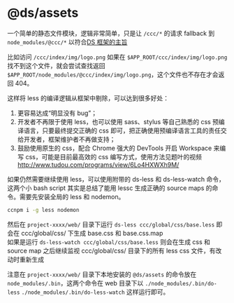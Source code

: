 # @ds/assets

一个简单的静态文件模块，逻辑非常简单，只是让 `/ccc/*` 的请求 fallback 到 `node_modules/@ccc/*` 以符合[DS 框架的主旨](http://gitlab.creditcloud.com/ccfe/public-docs/wikis/ds)

比如访问 `/ccc/index/img/logo.png` 如果在 `$APP_ROOT/ccc/index/img/logo.png` 找不到这个文件，就会尝试查找返回 `$APP_ROOT/node_modules/@ccc/index/img/logo.png`，这个文件也不存在才会返回 404。

这样将 less 的编译逻辑从框架中剔除，可以达到很多好处：

1. 更容易达成“明显没有 bug”；
2. 开发者不再限于使用 less，也可以使用 sass、stylus 等自己熟悉的 css 预编译语言，只要最终提交正确的 css 即可，把正确使用预编译语言工具的责任交给开发者，框架维护者不再做支持；
3. 鼓励使用原生的 css，配合 Chrome 强大的 DevTools 开启 Workspace 来编写 css，可能是目前最高效的 css 编写方式，使用方法见题叶的视频 http://www.tudou.com/programs/view/6Lo4HXWXh9M/

如果仍然需要继续使用 less，可以使用附带的 ds-less 和 ds-less-watch 命令，这两个小 bash script 其实是总结了能用 lessc 生成正确的 source maps 的命令。需要先安装全局的 less 和 nodemon。

```bash
ccnpm i -g less nodemon
```

然后在 `project-xxxx/web/` 目录下运行 `ds-less ccc/global/css/base.less` 即会在 ccc/global/css/ 下生成 base.css 和 base.css.map  
如果是运行 `ds-less-watch ccc/global/css/base.less` 则会在生成 css 和 source map 之后继续监视 ccc/global/css/ 目录下的所有 less css 文件，有改动时重新生成

注意在 `project-xxxx/web/` 目录下本地安装的 `@ds/assets` 的命令放在 `node_modules/.bin`，这两个命令在 web 目录下以 `./node_modules/.bin/do-less` `./node_modules/.bin/do-less-watch` 这样运行即可。
